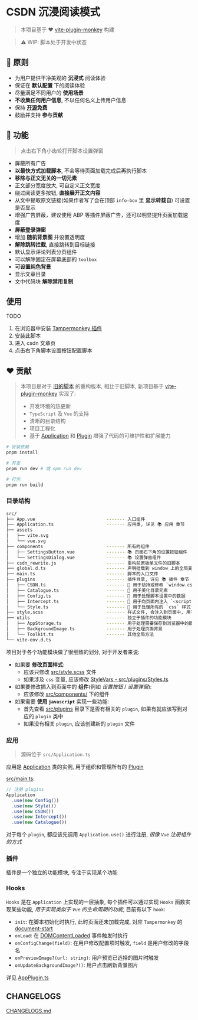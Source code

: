 # CSDN 沉浸阅读模式
> 本项目基于 ❤️ [vite-plugin-monkey](https://github.com/lisonge/vite-plugin-monkey) 构建

> ⚠️ WIP: 脚本处于开发中状态

## 🎲 原则
- 为用户提供干净美观的 **沉浸式** 阅读体验
- 保证在 **默认配置** 下的阅读体验
- 尽量满足不同用户的 **使用场景**
- **不收集任何用户信息**, 不以任何名义上传用户信息
- 保持 **[开源](./LICENSE)免费**
- 鼓励并支持 **参与贡献**

## 💪 功能
> 点击右下角小齿轮打开脚本设置弹窗

- 屏蔽所有广告
- **以最快方式加载脚本**, 不会等待页面加载完成后再执行脚本
- **移除与正文无关的一切元素**
- 正文部分宽度放大, 可自定义正文宽度
- 绕过阅读更多按钮, **直接展开正文内容**
- 从文中提取原文链接(如果作者写了会在顶部 `info-box` 里 **显示转载自**) 可设置是否显示
- 增强广告屏蔽，建议使用 ABP 等插件屏蔽广告，还可以明显提升页面加载速度
- **屏蔽登录弹窗**
- 增加 **随机背景图** 并设置透明度
- **解除跳转拦截**, 直接跳转到目标链接
- 默认显示评论列表分页组件
- 可以解除固定在屏幕底部的 `toolbox`
- **可设置纯色背景**
- 显示文章目录
- 文中代码块 **解除禁用复制**

## 使用
TODO

1. 在浏览器中安装 [Tampermonkey 插件](https://www.tampermonkey.net/index.php)
2. 安装此脚本
3. 进入 csdn 文章页
4. 点击右下角脚本设置按钮配置脚本

## ❤️ 贡献
> 本项目是对于 [旧的脚本](./src/csdn_rewrite.js) 的重构版本, 相比于旧脚本, 新项目基于 [vite-plugin-monkey](https://github.com/lisonge/vite-plugin-monkey) 实现了:
> - 开发环境的热更新
> - `TypeScript` 及 `Vue` 的支持
> - 清晰的目录结构
> - 项目工程化
> - 基于 [Application](#应用) 和 [Plugin](#插件) 增强了代码的可维护性和扩展能力

```bash
# 安装依赖
pnpm install

# 开发
pnpm run dev # 或 npm run dev

# 打包
pnpm run build
```

### 目录结构
```bash
src/
├── App.vue                           ------- 入口组件
├── Application.ts                    ------- 应用类, 详见 📚 应用 章节
├── assets
│   ├── vite.svg
│   └── vue.svg
├── components                        ------- 所有的组件
│   ├── SettingsButton.vue            ------- 📚 页面右下角的设置按钮组件
│   └── SettingsDialog.vue            ------- 📚 设置弹窗组件
├── csdn_rewrite.js                   ------- 重构前原始单文件的旧脚本
├── global.d.ts                       ------- 声明挂载到 window 上的全局变量
├── main.ts                           ------- 脚本的入口文件
├── plugins                           ------- 插件目录, 详见 📚 插件 章节
│   ├── CSDN.ts                       ------- 🔌 用于劫持或修改 `window.csdn` 变量
│   ├── Catalogue.ts                  ------- 🔌 用于美化目录元素
│   ├── Config.ts                     ------- 🔌 用于处理脚本设置中的数据
│   ├── Intercept.ts                  ------- 🔌 用于向页面内注入 `<script>` 形式的 `js` 代码
│   └── Style.ts                      ------- 🔌 用于处理所有的 `css` 样式
├── style.scss                        ------- 样式文件, 会注入到页面中, 用于修改原有样式
├── utils                             ------- 独立于插件的功能模块
│   ├── AppStorage.ts                 ------- 用于处理需要保存到浏览器中的数据
│   ├── BackgroundImage.ts            ------- 用于处理页面背景
│   └── Toolkit.ts                    ------- 其他全局方法
└── vite-env.d.ts
```

项目对于各个功能模块做了很细致的划分, 对于开发者来说:

- 如果要 **修改页面样式**:
  - 应该只修改 [src/style.scss](./src/style.scss) 文件
  - 如果涉及 `css` 变量, 应该修改 [StyleVars - src/plugins/Styles.ts](./src/plugins/Style.ts)
- 如果要修改插入到页面中的 **组件**(例如 *设置按钮* / *设置弹窗*):
  - 应该修改 [src/components/](src/components/) 下的组件
- 如果需要 **使用 `javascript`** 实现一些功能:
  - 首先查看 [src/plugins](./src/plugins/) 目录下是否有相关的 `plugin`, 如果有就应该写到对应的 `plugin` 类中
  - 如果没有相关 `plugin`, 应该创建新的 `plugin` 文件

### 应用
> 源码位于 `src/Application.ts`

应用是 [Application](./src/Application.ts) 类的实例, 用于组织和管理所有的 [Plugin](#插件)

[src/main.ts](./src/main.ts):

```typescript
// 注册 plugins
Application
  .use(new Config())
  .use(new Style())
  .use(new CSDN())
  .use(new Intercept())
  .use(new Catalogue())
```

对于每个 `plugin`, 都应该先调用 `Application.use()` 进行注册, *很像 `Vue` 注册组件的方式*

### 插件
插件是一个独立的功能模块, 专注于实现某个功能

### Hooks
`Hooks` 是在 `Application` 上实现的一层抽象, 每个插件可以通过实现 `Hooks` 函数实现某些功能, *用于实现类似于 `Vue` 的生命周期的功能*, 目前有以下 `hook`:

- `init`: 在脚本初始化时执行, 此时页面还未加载完成, 对应 `Tampermonkey` 的 [document-start](https://www.tampermonkey.net/documentation.php?ext=dhdg&version=4.19.0#meta:run_at)
- `onLoad`: 在 [DOMContentLoaded](https://developer.mozilla.org/zh-CN/docs/Web/API/Document/DOMContentLoaded_event) 事件触发时执行
- `onConfigChange(field)`: 在用户修改配置项时触发, `field` 是用户修改的字段名
- `onPreviewImage?(url: string)`: 用户预览已选择的图片时触发
- `onUpdateBackgroundImage?()`: 用户点击刷新背景图片

详见 [AppPlugin.ts](./src/AppPlugin.ts)

## CHANGELOGS

[CHANGELOGS.md](./CHANGELOGS.md)
